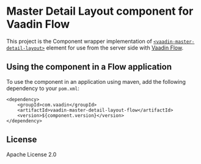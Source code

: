 # Master Detail Layout component for Vaadin Flow

This project is the Component wrapper implementation of [`<vaadin-master-detail-layout>`](https://github.com/vaadin/web-components/tree/main/packages/master-detail-layout)
element for use from the server side with [Vaadin Flow](https://github.com/vaadin/flow).

## Using the component in a Flow application

To use the component in an application using maven,
add the following dependency to your `pom.xml`:
```
<dependency>
    <groupId>com.vaadin</groupId>
    <artifactId>vaadin-master-detail-layout-flow</artifactId>
    <version>${component.version}</version>
</dependency>
```

## License

Apache License 2.0
